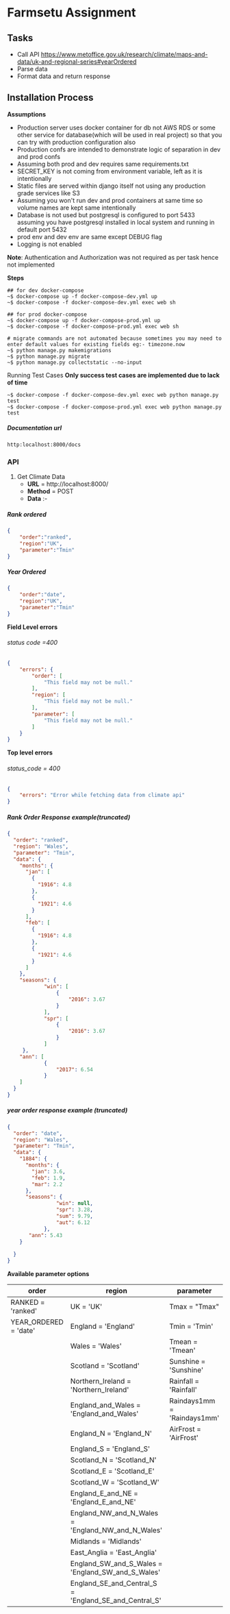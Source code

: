 # Farmsetu Assignment

## Tasks
- Call API https://www.metoffice.gov.uk/research/climate/maps-and-data/uk-and-regional-series#yearOrdered
- Parse data
- Format data and return response


## Installation Process 

**Assumptions**
- Production server uses docker container for db not AWS RDS or
  some other service for database(which will be used in real project) so that you can try with production configuration also
- Production confs are intended to demonstrate logic of separation
  in dev and prod confs
- Assuming both prod and dev requires same requirements.txt
- SECRET_KEY is not coming from environment variable, left as it is intentionally
- Static files are served within django itself not using any production grade services like S3
- Assuming you won't run dev and prod containers at same time so volume names
  are kept same intentionally
- Database is not used but postgresql is configured to port 5433 assuming you have 
  postgresql installed in local system and running in default port 5432
- prod env and dev env are same except DEBUG flag
- Logging is not enabled 

**Note**: Authentication and Authorization was not required as per task hence not implemented


**Steps**

```shell
## for dev docker-compose 
~$ docker-compose up -f docker-compose-dev.yml up
~$ docker-compose -f docker-compose-dev.yml exec web sh

## for prod docker-compose
~$ docker-compose up -f docker-compose-prod.yml up
~$ docker-compose -f docker-compose-prod.yml exec web sh

# migrate commands are not automated because sometimes you may need to enter default values for existing fields eg:- timezone.now
~$ python manage.py makemigrations
~$ python manage.py migrate
~$ python manage.py collectstatic --no-input

```
Running Test Cases
**Only success test cases are implemented due to lack of time**
```shell
~$ docker-compose -f docker-compose-dev.yml exec web python manage.py test
~$ docker-compose -f docker-compose-prod.yml exec web python manage.py test
```

##### Documentation url 
```
http:localhost:8000/docs

```
### API

1. Get Climate Data
   - **URL** = http://localhost:8000/
   - **Method** = POST
   - **Data** :-

##### Rank ordered

```json
{
    "order":"ranked",
    "region":"UK",
    "parameter":"Tmin"
}
```
##### Year Ordered

```json
{
    "order":"date",
    "region":"UK",
    "parameter":"Tmin"
}
```

**Field Level errors**

###### status code =400
```json
{
    "errors": {
        "order": [
            "This field may not be null."
        ],
        "region": [
            "This field may not be null."
        ],
        "parameter": [
            "This field may not be null."
        ]
    }
}
```

**Top level errors**
###### status_code = 400 
```json
{
    "errors": "Error while fetching data from climate api"
}


```

##### Rank Order Response example(truncated)

```json
{
  "order": "ranked",
  "region": "Wales",
  "parameter": "Tmin",
  "data": {
    "months": {
      "jan": [
        {
          "1916": 4.8
        },
        {
          "1921": 4.6
        }
      ],
      "feb": [
        {
          "1916": 4.8
        },
        {
          "1921": 4.6
        }
      ]
    },
    "seasons": {
            "win": [
                {
                    "2016": 3.67
                }
            ], 
            "spr": [
                {
                    "2016": 3.67
                }
            ]
     },
    "ann": [
            {
                "2017": 6.54
            }
    ]
  }
}
```

##### year order response example (truncated)

```json
{
  "order": "date",
  "region": "Wales",
  "parameter": "Tmin",
  "data": {
    "1884": {
      "months": {
        "jan": 3.6,
        "feb": 1.9,
        "mar": 2.2
      },
      "seasons": {
                "win": null,
                "spr": 3.28,
                "sum": 9.79,
                "aut": 6.12
            },
       "ann": 5.43
    }
    
  }
}

```
**Available parameter options**



| order                |   region                                             |   parameter                |
| ---------------------| ---------------------------------------------------- |----------------------------|
| RANKED = 'ranked'    | UK = 'UK'                                            | Tmax = "Tmax"              |
| YEAR_ORDERED = 'date'| England = 'England'                                  | Tmin = 'Tmin'              |
|                      | Wales = 'Wales'                                      | Tmean = 'Tmean'            |
|                      | Scotland = 'Scotland'                                | Sunshine = 'Sunshine'      |
|                      | Northern_Ireland = 'Northern_Ireland'                | Rainfall = 'Rainfall'      |
|                      | England_and_Wales = 'England_and_Wales'              | Raindays1mm = 'Raindays1mm'|
|                      | England_N = 'England_N'                              | AirFrost = 'AirFrost'      |
|                      | England_S = 'England_S'                              |
|                      | Scotland_N = 'Scotland_N'                            |
|                      | Scotland_E = 'Scotland_E'                            |
|                      | Scotland_W = 'Scotland_W'                            |
|                      | England_E_and_NE = 'England_E_and_NE'                |
|                      | England_NW_and_N_Wales = 'England_NW_and_N_Wales'    |
|                      | Midlands = 'Midlands'                                |
|                      | East_Anglia = 'East_Anglia'                          |
|                      | England_SW_and_S_Wales = 'England_SW_and_S_Wales'    |
|                      | England_SE_and_Central_S = 'England_SE_and_Central_S'|



